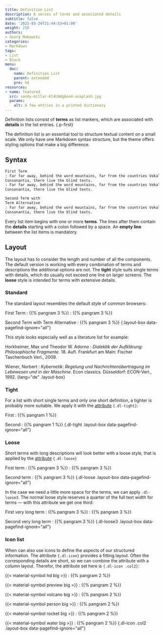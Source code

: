 ```yaml
---
title: Definition List
description: A series of terms and associated details
subtitle: false
date: '2021-03-24T21:44:53+01:00'
weight: 210
authors:
- Georg Makowski
categories:
- Markdown
tags:
- List
- Block
menu:
  doc:
    name: Definition List
    parent: extended
    pre: hd
resources:
- name: featured
  src: sandy-millar-Kl4LNdg6on4-unsplash.jpg
  params:
    alt: A few entries in a printed dictionary
---
```


Definition lists consist of **terms** as list markers, which are associated with **details** in the list entries.
{.p-first} <!--more-->

The definition list is an essential tool to structure textual content on a small scale. We only have one Markdown syntax structure, but the theme offers styling options that make a big difference.  

## Syntax

```md
First Term
: Far far away, behind the word mountains, far from the countries Vokalia and 
Consonantia, there live the blind texts.
: Far far away, behind the word mountains, far from the countries Vokalia and
Consonantia, there live the blind texts.

Second Term with
Term Alternative
: Far far away, behind the word mountains, far from the countries Vokalia and
Consonantia, there live the blind texts.
```

Every list item begins with one or more **terms**. The lines after them contain the **details** starting with a colon followed by a space. An **empty line** between the list items is mandatory.

## Layout

The layout has to consider the length and number of all the components. The default version is working with every combination of terms and descriptions the additional options are not. The **tight** style suits single terms with details, which do usually not exceed one line on larger screens. The **loose** style is intended for terms with extensive details.

### Standard

The standard layout resembles the default style of common browsers:

First Term
: {{% pangram 3 %}}
: {{% pangram 3 %}}

Second Term with
Term Alternative
: {{% pangram 3 %}}
{.layout-box data-pagefind-ignore="all"}

This style looks especially well as a literature list for example:

Horkheimer, Max und Theodor W. Adorno
: _Dialektik der Aufklärung: Philosophische Fragmente_. 18\. Aufl. Frankfurt am Main: Fischer Taschenbuch Verl., 2009.

Wiener, Norbert
: _Kybernetik: Regelung und Nachrichtenübertragung im Lebewesen und in der Maschine_. Econ classics. Düsseldorf: ECON-Verl., 1992.
{lang="de" .layout-box}

### Tight

For a list with short single terms and only one short definition, a tighter is probably more suitable. We apply it with the [attribute](/doc/enhancing/attribute) `{.dl-tight}`:

First
: {{% pangram 1 %}}

Second
: {{% pangram 1 %}}
{.dl-tight .layout-box data-pagefind-ignore="all"}

### Loose

Short terms with long descriptions will look better with a loose style, that is applied by the [attribute](/doc/enhancing/attribute) `{.dl-loose}`

First term
: {{% pangram 3 %}}
: {{% pangram 3 %}}

Second term
: {{% pangram 3 %}}
{.dl-loose .layout-box data-pagefind-ignore="all"}

In the case we need a little more space for the terms, we can apply `.dl-loose3`. The normal loose style reserves a quarter of the full text width for terms — with this attribute we get one third:

First very long term
: {{% pangram 3 %}}
: {{% pangram 3 %}}

Second very long term
: {{% pangram 3 %}}
{.dl-loose3 .layout-box data-pagefind-ignore="all"}

### Icon list

When can also use icons to define the aspects of our structured information. The attribute `{.dl-icon}` provides a fitting layout. Often the corresponding details are short, so we can combine the attribute with a column layout. Therefor, the attribute set here is `{.dl-icon .col2}`:

{{< material-symbol hd big >}}
: {{% pangram 2 %}}

{{< material-symbol preview big >}}
: {{% pangram 2 %}}

{{< material-symbol volcano big >}}
: {{% pangram 2 %}}

{{< material-symbol person big >}}
: {{% pangram 2 %}}

{{< material-symbol rocket big >}}
: {{% pangram 2 %}}

{{< material-symbol water big >}}
: {{% pangram 2 %}}
{.dl-icon .col2 .layout-box data-pagefind-ignore="all"}